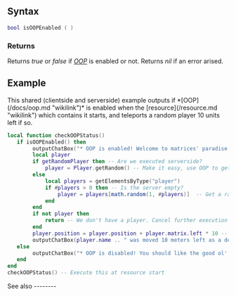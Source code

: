 Syntax
------

``` lua
bool isOOPEnabled ( )
```

### Returns

Returns *true* or *false* if *[OOP](/docs/oop.md "wikilink")* is enabled or not. Returns *nil* if an error arised.

Example
-------

<section name="Example" class="both" show="true">
This shared (clientside and serverside) example outputs if *[OOP](/docs/oop.md "wikilink")* is enabled when the [resource](/resource.md "wikilink") which contains it starts, and teleports a random player 10 units left if so.

``` lua
local function checkOOPStatus()
   if isOOPEnabled() then
        outputChatBox("* OOP is enabled! Welcome to matrices' paradise.", getRandomPlayer and root or 0, getRandomPlayer and 0 or 255, getRandomPlayer and 255 or 0, getRandomPlayer and 0 or nil)
        local player
        if getRandomPlayer then -- Are we executed serverside?
            player = Player.getRandom() -- Make it easy, use OOP to get a random player
        else
            local players = getElementsByType("player")
            if #players > 0 then -- Is the server empty?
                player = players[math.random(1, #players)]  -- Get a random player using player elements table
            end
        end
        if not player then
            return -- We don't have a player. Cancel further execution of this function.
        end
        player.position = player.position + player.matrix.left * 10 -- Move him 10 units left, taking into account rotation
        outputChatBox(player.name .. " was moved 10 meters left as a demostration of OOP capabilities!", getRandomPlayer and root or 180, 180, getRandomPlayer and 180 or 255, getRandomPlayer and 255 or nil)
   else
        outputChatBox("* OOP is disabled! You should like the good ol' tables.", getRandomPlayer and root or 255, getRandomPlayer and 255 or 140, getRandomPlayer and 140 or 0, getRandomPlayer and 0 or nil)
   end
end
checkOOPStatus() -- Execute this at resource start
```

</section>
See also
--------
